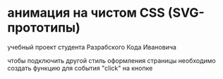 # анимация на чистом CSS (SVG-прототипы)
учебный проект студента Разрабского Кода Ивановича

чтобы подключить другой стиль оформления страницы необходимо создать функцию для события "click" на кнопке
